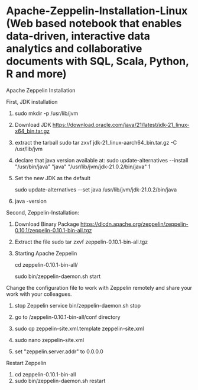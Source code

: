 # Apache-Zeppelin-Installation-Linux (Web based notebook that enables data-driven, interactive data analytics and collaborative documents with SQL, Scala, Python, R and more)
Apache Zeppelin Installation

First, JDK installation

  1) sudo mkdir -p /usr/lib/jvm
  
  
  2) Download JDK 
  https://download.oracle.com/java/21/latest/jdk-21_linux-x64_bin.tar.gz
  
  
  3) extract the tarball
  sudo tar zxvf jdk-21_linux-aarch64_bin.tar.gz -C /usr/lib/jvm
  
  
  4)  declare that java version available at:
  sudo update-alternatives --install "/usr/bin/java" "java" "/usr/lib/jvm/jdk-21.0.2/bin/java" 1
  
  
  5) Set the new JDK as the default
  
      sudo update-alternatives --set java /usr/lib/jvm/jdk-21.0.2/bin/java
  6) java -version

Second, Zeppelin-Installation:

1) Download Binary Package
https://dlcdn.apache.org/zeppelin/zeppelin-0.10.1/zeppelin-0.10.1-bin-all.tgz

2) Extract the file
sudo tar zxvf zeppelin-0.10.1-bin-all.tgz

3) Starting Apache Zeppelin
   
    cd zeppelin-0.10.1-bin-all/
   
    sudo bin/zeppelin-daemon.sh start

Change the configuration file to work with Zeppelin remotely and share your work with your colleagues. 

1) stop Zeppelin service 
bin/zeppelin-daemon.sh stop

2) go to   /zeppelin-0.10.1-bin-all/conf directory

3) sudo cp zeppelin-site.xml.template   zeppelin-site.xml

4) sudo nano zeppelin-site.xml

5) set "zeppelin.server.addr" to 0.0.0.0

Restart Zeppelin

1) cd zeppelin-0.10.1-bin-all
2) sudo bin/zeppelin-daemon.sh restart



